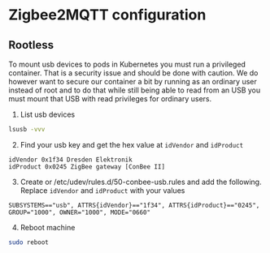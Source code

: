 # Zigbee2MQTT configuration

## Rootless

To mount usb devices to pods in Kubernetes you must run a privileged container. That is a security issue and should be done with caution. We do however want to secure our container a bit by running as an ordinary user instead of root and to do that while still being able to read from an USB you must mount that USB with read privileges for ordinary users.

1. List usb devices

```bash
lsusb -vvv
```

2. Find your usb key and get the hex value at `idVendor` and `idProduct`

```
idVendor 0x1f34 Dresden Elektronik
idProduct 0x0245 ZigBee gateway [ConBee II]
```

3. Create or /etc/udev/rules.d/50-conbee-usb.rules and add the following. Replace `idVendor` and `idProduct` with your values

```
SUBSYSTEMS=="usb", ATTRS{idVendor}=="1f34", ATTRS{idProduct}=="0245", GROUP="1000", OWNER="1000", MODE="0660"
```

4. Reboot machine

```bash
sudo reboot
```

